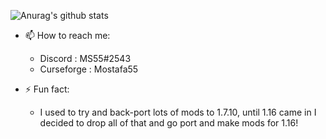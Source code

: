 ![Anurag's github stats](https://github-readme-stats.vercel.app/api?username=MostafaSabry55&show_icons=true&theme=radical)

- 📫 How to reach me:
  - Discord : MS55#2543
  - Curseforge : Mostafa55

- ⚡ Fun fact:
  - I used to try and back-port lots of mods to 1.7.10, until 1.16 came in I decided to drop all of that and go port and make mods for 1.16!

<!--
**MostafaSabry55/MostafaSabry55** is a ✨ _special_ ✨ repository because its `README.md` (this file) appears on your GitHub profile.

Here are some ideas to get you started:

- 🔭 I’m currently working on ...
- 🌱 I’m currently learning ...
- 👯 I’m looking to collaborate on ...
- 🤔 I’m looking for help with ...
- 💬 Ask me about ...
- 📫 How to reach me: ...
- 😄 Pronouns: ...
- ⚡ Fun fact: ...
-->

